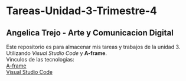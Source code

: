 # Tareas-Unidad-3-Trimestre-4
## Angelica Trejo - Arte y Comunicacion Digital
Este repositorio es para almacenar mis tareas y trabajos de la unidad 3. Utilizando *Visual Studio Code* y **A-frame**.  
Vinculos de las tecnologias:  
[A-frame](https://aframe.io/)  
[Visual Studio Code](https://code.visualstudio.com/)
